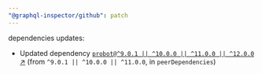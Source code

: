 ```yaml
---
"@graphql-inspector/github": patch
---
```

dependencies updates:
  - Updated dependency [`probot@^9.0.1 || ^10.0.0 || ^11.0.0 || ^12.0.0` ↗︎](https://www.npmjs.com/package/probot/v/9.0.1) (from `^9.0.1 || ^10.0.0 || ^11.0.0`, in `peerDependencies`)
